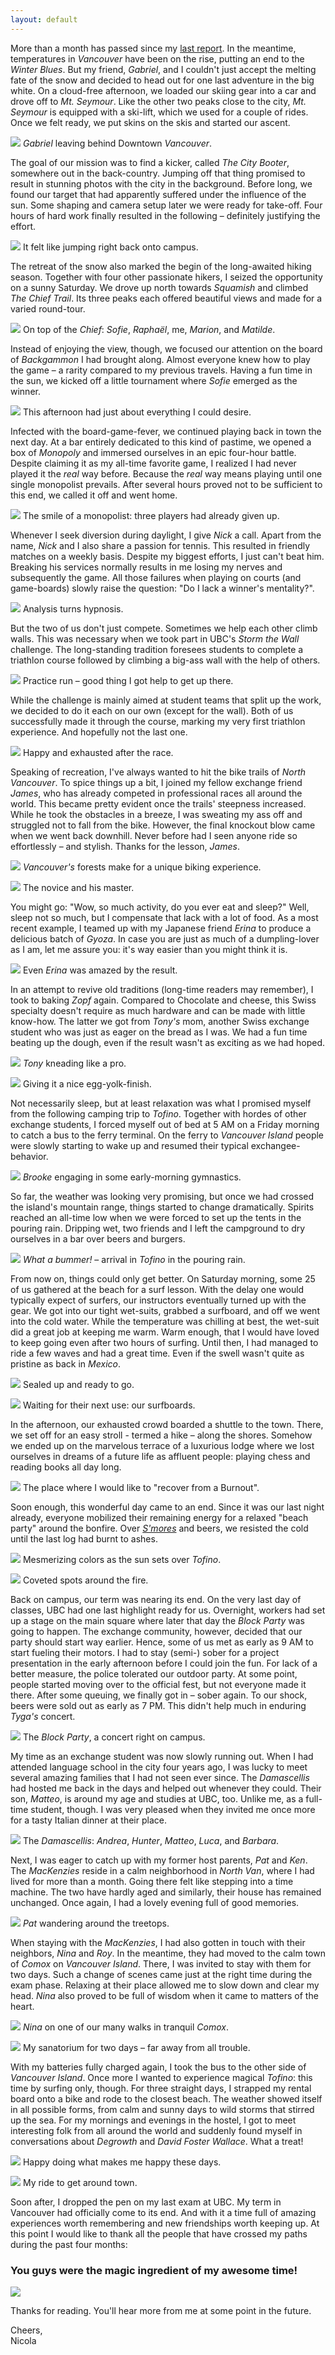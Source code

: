 ```yaml
---
layout: default
---
```

More than a month has passed since my [last report](./van2.md). In the meantime, temperatures in _Vancouver_ have been on the rise, putting an end to the _Winter Blues_. But my friend, _Gabriel_, and I couldn't just accept the melting fate of the snow and decided to head out for one last adventure in the big white. On a cloud-free afternoon, we loaded our skiing gear into a car and drove off to _Mt. Seymour_. Like the other two peaks close to the city, _Mt. Seymour_ is equipped with a ski-lift, which we used for a couple of rides. Once we felt ready, we put skins on the skis and started our ascent. 

![](./imgs/van3/van3_1.jpg)
_Gabriel_ leaving behind Downtown _Vancouver_.

The goal of our mission was to find a kicker, called _The City Booter_, somewhere out in the back-country. Jumping off that thing promised to result in stunning photos with the city in the background. Before long, we found our target that had apparently suffered under the influence of the sun. Some shaping and camera setup later we were ready for take-off. Four hours of hard work finally resulted in the following – definitely justifying the effort.

![](./imgs/van3/van3_2.jpg)
It felt like jumping right back onto campus.

The retreat of the snow also marked the begin of the long-awaited hiking season. Together with four other passionate hikers, I seized the opportunity on a sunny Saturday. We drove up north towards _Squamish_ and climbed _The Chief Trail_. Its three peaks each offered beautiful views and made for a varied round-tour.

![](./imgs/van3/van3_3.jpg)
On top of the _Chief_: _Sofie_, _Raphaël_, me, _Marion_, and _Matilde_.

Instead of enjoying the view, though, we focused our attention on the board of _Backgammon_ I had brought along. Almost everyone knew how to play the game – a rarity compared to my previous travels. Having a fun time in the sun, we kicked off a little tournament where _Sofie_ emerged as the winner.

![](./imgs/van3/van3_4.jpg)
This afternoon had just about everything I could desire.

Infected with the board-game-fever, we continued playing back in town the next day. At a bar entirely dedicated to this kind of pastime, we opened a box of _Monopoly_ and immersed ourselves in an epic four-hour battle. Despite claiming it as my all-time favorite game, I realized I had never played it the _real_ way before. Because the _real_ way means playing until one single monopolist prevails. After several hours proved not to be sufficient to this end, we called it off and went home.

![](./imgs/van3/van3_5.jpg)
The smile of a monopolist: three players had already given up.

Whenever I seek diversion during daylight, I give _Nick_ a call. Apart from the name, _Nick_ and I also share a passion for tennis. This resulted in friendly matches on a weekly basis. Despite my biggest efforts, I just can't beat him. Breaking his services normally results in me losing my nerves and subsequently the game. All those failures when playing on courts (and game-boards) slowly raise the question: "Do I lack a winner's mentality?".

![](./imgs/van3/service.gif)
Analysis turns hypnosis.

But the two of us don't just compete. Sometimes we help each other climb walls. This was necessary when we took part in UBC's _Storm the Wall_ challenge. The long-standing tradition foresees students to complete a triathlon course followed by climbing a big-ass wall with the help of others.

![](./imgs/van3/wall.gif)
Practice run – good thing I got help to get up there.

While the challenge is mainly aimed at student teams that split up the work, we decided to do it each on our own (except for the wall). Both of us successfully made it through the course, marking my very first triathlon experience. And hopefully not the last one.

![](./imgs/van3/van3_6.jpg)
Happy and exhausted after the race.

Speaking of recreation, I've always wanted to hit the bike trails of _North Vancouver_. To spice things up a bit, I joined my fellow exchange friend _James_, who has already competed in professional races all around the world. This became pretty evident once the trails' steepness increased. While he took the obstacles in a breeze, I was sweating my ass off and struggled not to fall from the bike. However, the final knockout blow came when we went back downhill. Never before had I seen anyone ride so effortlessly – and stylish. Thanks for the lesson, _James_.

![](./imgs/van3/van3_6_1.jpg)
_Vancouver's_ forests make for a unique biking experience.

![](./imgs/van3/van3_6_2.jpg)
The novice and his master.

You might go: "Wow, so much activity, do you ever eat and sleep?" Well, sleep not so much, but I compensate that lack with a lot of food. As a most recent example, I teamed up with my Japanese friend _Erina_ to produce a delicious batch of _Gyoza_. In case you are just as much of a dumpling-lover as I am, let me assure you: it's way easier than you might think it is.

![](./imgs/van3/van3_7.jpg)
Even _Erina_ was amazed by the result.

In an attempt to revive old traditions (long-time readers may remember), I took to baking _Zopf_ again. Compared to Chocolate and cheese, this Swiss specialty doesn't require as much hardware and can be made with little know-how. The latter we got from _Tony's_ mom, another Swiss exchange student who was just as eager on the bread as I was. We had a fun time beating up the dough, even if the result wasn't as exciting as we had hoped.

![](./imgs/van3/van3_7_1.jpg)
_Tony_ kneading like a pro.

![](./imgs/van3/van3_7_2.jpg)
Giving it a nice egg-yolk-finish.

Not necessarily sleep, but at least relaxation was what I promised myself from the following camping trip to _Tofino_. Together with hordes of other exchange students, I forced myself out of bed at 5 AM on a Friday morning to catch a bus to the ferry terminal. On the ferry to _Vancouver Island_ people were slowly starting to wake up and resumed their typical exchangee-behavior.

![](./imgs/van3/van3_8.jpg)
_Brooke_ engaging in some early-morning gymnastics.

So far, the weather was looking very promising, but once we had crossed the island's mountain range, things started to change dramatically. Spirits reached an all-time low when we were forced to set up the tents in the pouring rain. Dripping wet, two friends and I left the campground to dry ourselves in a bar over beers and burgers.

![](./imgs/van3/van3_9.jpg)
_What a bummer!_ – arrival in _Tofino_ in the pouring rain.

From now on, things could only get better. On Saturday morning, some 25 of us gathered at the beach for a surf lesson. With the delay one would typically expect of surfers, our instructors eventually turned up with the gear. We got into our tight wet-suits, grabbed a surfboard, and off we went into the cold water. While the temperature was chilling at best, the wet-suit did a great job at keeping me warm. Warm enough, that I would have loved to keep going even after two hours of surfing. Until then, I had managed to ride a few waves and had a great time. Even if the swell wasn't quite as pristine as back in _Mexico_.

![](./imgs/van3/van3_10_1.jpg)
Sealed up and ready to go.

![](./imgs/van3/van3_10.jpg)
Waiting for their next use: our surfboards.

In the afternoon, our exhausted crowd boarded a shuttle to the town. There, we set off for an easy stroll - termed a hike – along the shores. Somehow we ended up on the marvelous terrace of a luxurious lodge where we lost ourselves in dreams of a future life as affluent people: playing chess and reading books all day long.

![](./imgs/van3/van3_11.jpg)
The place where I would like to "recover from a Burnout".

Soon enough, this wonderful day came to an end. Since it was our last night already, everyone mobilized their remaining energy for a relaxed "beach party" around the bonfire. Over [_S'mores_](https://en.wikipedia.org/wiki/S'more) and beers, we resisted the cold until the last log had burnt to ashes.

![](./imgs/van3/van3_12.jpg)
Mesmerizing colors as the sun sets over _Tofino_.

![](./imgs/van3/van3_13.jpg)
Coveted spots around the fire.

Back on campus, our term was nearing its end. On the very last day of classes, UBC had one last highlight ready for us. Overnight, workers had set up a stage on the main square where later that day the _Block Party_ was going to happen. The exchange community, however, decided that our party should start way earlier. Hence, some of us met as early as 9 AM to start fueling their motors. I had to stay (semi-) sober for a project presentation in the early afternoon before I could join the fun. For lack of a better measure, the police tolerated our outdoor party. At some point, people started moving over to the official fest, but not everyone made it there. After some queuing, we finally got in – sober again. To our shock, beers were sold out as early as 7 PM. This didn't help much in enduring _Tyga's_ concert. 

![](./imgs/van3/van3_13_1.jpg)
The _Block Party_, a concert right on campus.

My time as an exchange student was now slowly running out. When I had attended language school in the city four years ago, I was lucky to meet several amazing families that I had not seen ever since. The _Damascellis_ had hosted me back in the days and helped out whenever they could. Their son, _Matteo_, is around my age and studies at UBC, too. Unlike me, as a full-time student, though. I was very pleased when they invited me once more for a tasty Italian dinner at their place.

![](./imgs/van3/van3_14.jpg)
The _Damascellis_: _Andrea_, _Hunter_, _Matteo_, _Luca_, and _Barbara_.

Next, I was eager to catch up with my former host parents, _Pat_ and _Ken_. The _MacKenzies_ reside in a calm neighborhood in _North Van_, where I had lived for more than a month. Going there felt like stepping into a time machine. The two have hardly aged and similarly, their house has remained unchanged. Once again, I had a lovely evening full of good memories.

![](./imgs/van3/van3_15.jpg)
_Pat_ wandering around the treetops.

When staying with the _MacKenzies_, I had also gotten in touch with their neighbors, _Nina_ and _Roy_. In the meantime, they had moved to the calm town of _Comox_ on _Vancouver Island_. There, I was invited to stay with them for two days. Such a change of scenes came just at the right time during the exam phase. Relaxing at their place allowed me to slow down and clear my head. _Nina_ also proved to be full of wisdom when it came to matters of the heart.

![](./imgs/van3/van3_16.jpg)
_Nina_ on one of our many walks in tranquil _Comox_.

![](./imgs/van3/van3_17.jpg)
My sanatorium for two days – far away from all trouble.

With my batteries fully charged again, I took the bus to the other side of _Vancouver Island_. Once more I wanted to experience magical _Tofino_: this time by surfing only, though. For three straight days, I strapped my rental board onto a bike and rode to the closest beach. The weather showed itself in all possible forms, from calm and sunny days to wild storms that stirred up the sea. For my mornings and evenings in the hostel, I got to meet interesting folk from all around the world and suddenly found myself in conversations about _Degrowth_ and _David Foster Wallace_. What a treat!

![](./imgs/van3/van3_18.jpg)
Happy doing what makes me happy these days.

![](./imgs/van3/van3_19.jpg)
My ride to get around town.

Soon after, I dropped the pen on my last exam at UBC. My term in Vancouver had officially come to its end. And with it a time full of amazing experiences worth remembering and new friendships worth keeping up. At this point I would like to thank all the people that have crossed my paths during the past four months: 

### You guys were the magic ingredient of my awesome time!
![](./imgs/van3/van3_20.jpg)

Thanks for reading. You'll hear more from me at some point in the future.

Cheers, <br>
Nicola